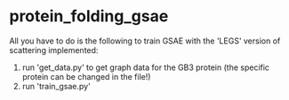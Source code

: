 # protein_folding_gsae


All you have to do is the following to train GSAE with the 'LEGS' version of scattering implemented:

1) run 'get_data.py' to get graph data for the GB3 protein (the specific protein can be changed in the file!)
2) run 'train_gsae.py'
